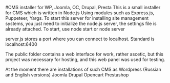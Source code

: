 #CMS installer for WP, Joomla, OC, Drupal, Presta
This is a small installer for CMS which is written in Node.js
Using modules such as Express.js, Puppeteer, Yargs.
To start this server for installing site management systems, you just need to initialize the node.js server, the settings file is already attached. To start, use node start or node server

server.js stores a port where you can connect to localhost. Standard is localhost:6400

The public folder contains a web interface for work, rather ascetic, but this project was necessary for hosting, and this web panel was used for testing.

At the moment there are installations of such CMS as
Wordpress (Russian and English versions)
Joomla
Drupal
Opencart
Prestashop
